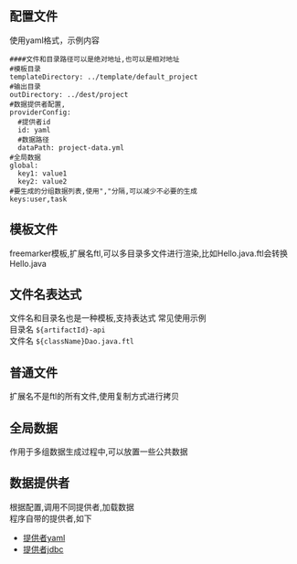 ## 配置文件
使用yaml格式，示例内容
```
####文件和目录路径可以是绝对地址,也可以是相对地址
#模板目录
templateDirectory: ../template/default_project
#输出目录
outDirectory: ../dest/project
#数据提供者配置,
providerConfig:
  #提供者id
  id: yaml
  #数据路径
  dataPath: project-data.yml
#全局数据
global:
  key1: value1
  key2: value2
#要生成的分组数据列表,使用","分隔,可以减少不必要的生成
keys:user,task
```

## 模板文件
freemarker模板,扩展名ftl,可以多目录多文件进行渲染,比如Hello.java.ftl会转换Hello.java

## 文件名表达式
文件名和目录名也是一种模板,支持表达式
常见使用示例  
目录名 `${artifactId}-api`  
文件名 `${className}Dao.java.ftl`

## 普通文件
扩展名不是ftl的所有文件,使用复制方式进行拷贝

## 全局数据
作用于多组数据生成过程中,可以放置一些公共数据

## 数据提供者
根据配置,调用不同提供者,加载数据  
程序自带的提供者,如下

* [提供者yaml](提供者yaml.md)
* [提供者jdbc](提供者jdbc.md)
